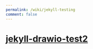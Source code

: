 ```yaml
---
permalink: /wiki/jekyll-testing
comment: false
---
```

# [jekyll-drawio-test2](jekyll-drawio-test2.md)
